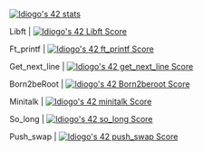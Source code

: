 [![ldiogo's 42 stats](https://badge42.vercel.app/api/v2/cl9fqjhxz00160gjt64bdev8v/stats?cursusId=21&coalitionId=112)](https://github.com/JaeSeoKim/badge42)

Libft | [![ldiogo's 42 Libft Score](https://badge42.vercel.app/api/v2/cl9fqjhxz00160gjt64bdev8v/project/2530016)](https://github.com/lourencoatanasio/libft.git)

Ft_printf | [![ldiogo's 42 ft_printf Score](https://badge42.vercel.app/api/v2/cl9fqjhxz00160gjt64bdev8v/project/2629427)](https://github.com/lourencoatanasio/printf.git)

Get_next_line | [![ldiogo's 42 get_next_line Score](https://badge42.vercel.app/api/v2/cl9fqjhxz00160gjt64bdev8v/project/2632667)](https://github.com/lourencoatanasio/get_next_line.git)

Born2beRoot | [![ldiogo's 42 Born2beroot Score](https://badge42.vercel.app/api/v2/cl9fqjhxz00160gjt64bdev8v/project/2860268)](https://github.com/JaeSeoKim/badge42)

Minitalk | [![ldiogo's 42 minitalk Score](https://badge42.vercel.app/api/v2/cl9fqjhxz00160gjt64bdev8v/project/3006940)](https://github.com/JaeSeoKim/badge42)

So_long | [![ldiogo's 42 so_long Score](https://badge42.vercel.app/api/v2/cl9fqjhxz00160gjt64bdev8v/project/2918069)](https://github.com/JaeSeoKim/badge42)

Push_swap | [![ldiogo's 42 push_swap Score](https://badge42.vercel.app/api/v2/cl9fqjhxz00160gjt64bdev8v/project/3006941)](https://github.com/JaeSeoKim/badge42)

